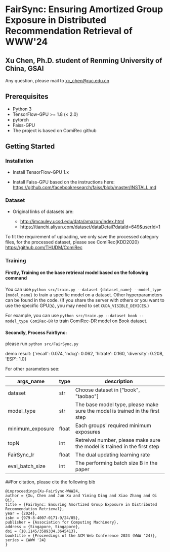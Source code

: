 # FairSync: Ensuring Amortized Group Exposure in Distributed Recommendation Retrieval of WWW'24
## Xu Chen, Ph.D. student of Renming University of China, GSAI
Any question, please mail to xc_chen@ruc.edu.cn

## Prerequisites

- Python 3
- TensorFlow-GPU >= 1.8 (< 2.0)
- pytorch
- Faiss-GPU
- The project is based on ComiRec github

## Getting Started

### Installation

- Install TensorFlow-GPU 1.x

- Install Faiss-GPU based on the instructions here: https://github.com/facebookresearch/faiss/blob/master/INSTALL.md


### Dataset

- Original links of datasets are:

  - http://jmcauley.ucsd.edu/data/amazon/index.html
  - https://tianchi.aliyun.com/dataset/dataDetail?dataId=649&userId=1

To fit the requirement of uploading, we only save the processed category files, for the processed dataset, please see ComiRec(KDD2020) https://github.com/THUDM/ComiRec

### Training

#### Firstly, Training on the base retrieval model based on the following command

You can use `python src/train.py --dataset {dataset_name} --model_type {model_name}` to train a specific model on a dataset. Other hyperparameters can be found in the code. (If you share the server with others or you want to use the specific GPU(s), you may need to set `CUDA_VISIBLE_DEVICES`.) 

For example, you can use `python src/train.py --dataset book --model_type ComiRec-DR` to train ComiRec-DR model on Book dataset.



#### Secondly, Process FairSync:

please run `python src/FairSync.py`

demo result:
{'recall': 0.074, 'ndcg': 0.062, 'hitrate': 0.160, 'diversity': 0.208, 'ESP': 1.0}

For other parameters see:

| args_name  | type  | description                                                                        |
|---------|-------|------------------------------------------------------------------------------------|
| dataset | str   | Choose dataset in ["book", "taobao"]                                               |
| model_type | str   | The base model type, please make sure the model is trained in the first step       |
| minimum_exposure | float | Each groups' required minimum exposures                                            |
| topN | int   | Retreival number,  please make sure the model is trained in the first step         |
| FairSync_lr | float | The dual updating learning rate                                                    |
| eval_batch_size | int   | The performing batch size B in the paper                                           |


##For citation, please cite the following bib
```
@inproceedings{Xu-FairSync-WWW24,
author = {Xu, Chen and Jun Xu and Yiming Ding and Xiao Zhang and Qi Qi},
title = {FairSync: Ensuring Amortized Group Exposure in Distributed Recommendation Retrieval},
year = {2024},
isbn = {979-8-4007-0171-9/24/05},
publisher = {Association for Computing Machinery},
address = {Singapore, Singapore},
doi = {10.1145/3589334.3645413},
booktitle = {Proceedings of the ACM Web Conference 2024 (WWW '24)},
series = {WWW '24}
}
```

